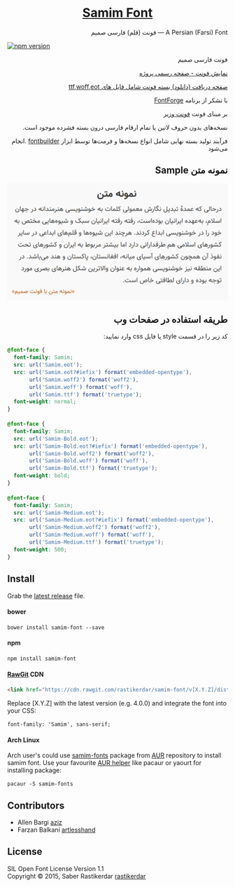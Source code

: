 <h1 dir="rtl" align="center">
  <a href="http://rastikerdar.github.io/samim-font/">Samim Font</a>
</h1>

<p dir="rtl" align="right">
  A Persian (Farsi) Font &mdash; فونت (قلم) فارسی صمیم
</p>


[![npm version](https://badge.fury.io/js/samim-font.svg)](https://badge.fury.io/js/samim-font)

<p dir="rtl" align="right">فونت فارسی صمیم</p>
<p dir="rtl" align="right">
  <a href="https://rastikerdar.github.io/samim-font">نمایش فونت - صفحه رسمی پروژه</a>
</p>

<p dir="rtl" align="right">
  <a href="https://github.com/rastikerdar/samim-font/releases">صفحه دریافت (دانلود) بسته فونت شامل فایل های ttf,woff,eot</a>
</p>

<p dir="rtl" align="right">
  با تشکر از برنامه
  <a href="https://fontforge.github.io">FontForge</a>
</p>

<p dir="rtl" align="right">
  بر مبنای فونت
  <a href="https://rastikerdar.github.io/vazir-font">فونت وزیر</a>
</p>

<p dir="rtl" align="right">
  نسخه‌های بدون حروف لاتین یا تمام ارقام فارسی درون بسته فشرده موجود است.  
</p>
<p dir="rtl" align="right">
  فرآیند تولید بسته نهایی شامل انواع نسخه‌ها و فرمت‌ها توسط ابزار
  <a href="https://github.com/rastikerdar/fontbuilder">fontbuilder</a>
  .انجام می‌شود
</p>

 <h2 dir="rtl" align="right">نمونه متن Sample</h2>
 <img alt="نمونه متن فونت صمیم" src="./sample.png">


<h2 dir="rtl" align="right">طریقه استفاده در صفحات وب</h2>

<p lang="fa" dir="rtl" align="right">
کد زیر را در قسمت style یا فایل css وارد نمایید:
</p>


```css
@font-face {
  font-family: Samim;
  src: url('Samim.eot');
  src: url('Samim.eot?#iefix') format('embedded-opentype'),
       url('Samim.woff2') format('woff2'),
       url('Samim.woff') format('woff'),
       url('Samim.ttf') format('truetype');
  font-weight: normal;
}

@font-face {
  font-family: Samim;
  src: url('Samim-Bold.eot');
  src: url('Samim-Bold.eot?#iefix') format('embedded-opentype'),
       url('Samim-Bold.woff2') format('woff2'),
       url('Samim-Bold.woff') format('woff'),
       url('Samim-Bold.ttf') format('truetype');
  font-weight: bold;
}

@font-face {
  font-family: Samim;
  src: url('Samim-Medium.eot');
  src: url('Samim-Medium.eot?#iefix') format('embedded-opentype'),
       url('Samim-Medium.woff2') format('woff2'),
       url('Samim-Medium.woff') format('woff'),
       url('Samim-Medium.ttf') format('truetype');
  font-weight: 500;
}
```

## Install

Grab the [latest release](https://github.com/rastikerdar/samim-font/releases/latest) file.

#### bower

```shell
bower install samim-font --save
```

#### npm

```shell
npm install samim-font
```

#### [RawGit](https://rawgit.com) CDN

```html
<link href="https://cdn.rawgit.com/rastikerdar/samim-font/v[X.Y.Z]/dist/font-face.css" rel="stylesheet" type="text/css" />
```

Replace [X.Y.Z] with the latest version (e.g. 4.0.0) and integrate the font into your CSS:

```
font-family: 'Samim', sans-serif;
```

#### Arch Linux

Arch user's could use [samim-fonts](https://aur.archlinux.org/packages/samim-fonts/) package from [AUR](https://aur.archlinux.org/) repository to install samim font. Use your favourite [AUR helper](https://wiki.archlinux.org/index.php/AUR_helpers) like pacaur or yaourt for installing package:

```shell
pacaur -S samim-fonts
```

## Contributors

- Allen Bargi [aziz](https://github.com/aziz)
- Farzan Balkani [artlesshand](https://github.com/artlesshand)

## License
SIL Open Font License Version 1.1  
Copyright &copy; 2015, Saber Rastikerdar [rastikerdar](https://github.com/rastikerdar)
